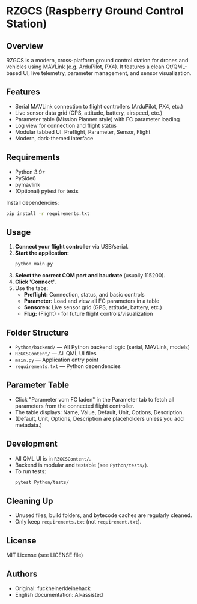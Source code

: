 # RZGCS (Raspberry Ground Control Station)

## Overview
RZGCS is a modern, cross-platform ground control station for drones and vehicles using MAVLink (e.g. ArduPilot, PX4). It features a clean Qt/QML-based UI, live telemetry, parameter management, and sensor visualization.

## Features
- Serial MAVLink connection to flight controllers (ArduPilot, PX4, etc.)
- Live sensor data grid (GPS, attitude, battery, airspeed, etc.)
- Parameter table (Mission Planner style) with FC parameter loading
- Log view for connection and flight status
- Modular tabbed UI: Preflight, Parameter, Sensor, Flight
- Modern, dark-themed interface

## Requirements
- Python 3.9+
- PySide6
- pymavlink
- (Optional) pytest for tests

Install dependencies:
```bash
pip install -r requirements.txt
```

## Usage
1. **Connect your flight controller** via USB/serial.
2. **Start the application:**
   ```bash
   python main.py
   ```
3. **Select the correct COM port and baudrate** (usually 115200).
4. **Click 'Connect'.**
5. Use the tabs:
   - **Preflight:** Connection, status, and basic controls
   - **Parameter:** Load and view all FC parameters in a table
   - **Sensoren:** Live sensor grid (GPS, attitude, battery, etc.)
   - **Flug:** (Flight) - for future flight controls/visualization

## Folder Structure
- `Python/backend/` — All Python backend logic (serial, MAVLink, models)
- `RZGCSContent/` — All QML UI files
- `main.py` — Application entry point
- `requirements.txt` — Python dependencies

## Parameter Table
- Click "Parameter vom FC laden" in the Parameter tab to fetch all parameters from the connected flight controller.
- The table displays: Name, Value, Default, Unit, Options, Description.
- (Default, Unit, Options, Description are placeholders unless you add metadata.)

## Development
- All QML UI is in `RZGCSContent/`.
- Backend is modular and testable (see `Python/tests/`).
- To run tests:
  ```bash
  pytest Python/tests/
  ```

## Cleaning Up
- Unused files, build folders, and bytecode caches are regularly cleaned.
- Only keep `requirements.txt` (not `requirement.txt`).

## License
MIT License (see LICENSE file)

## Authors
- Original: fuckheinerkleinehack
- English documentation: AI-assisted 